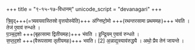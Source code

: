 +++
title = "९-१५-१७-विधानम्"
unicode_script = "devanagari"
+++

त्रि॒वृद्+++(=त्र्यवयवास्तिस्रो वृत्तयोस्येति)+++ अ॑ग्निष्टो॒मो +++(रथन्तरसामा प्रथममहः)+++ भ॑वति । तेज॑ ए॒वाव॑ रुन्धते ।  
प॒ञ्च॒द॒शो +++(बृहत्सामा द्वितीयमहः)+++ भ॑वति । इ॒न्द्रि॒यम् ए॒वाव॑ रुन्धते ।  
स॒प्त॒द॒शो +++(वैरूपसामा तृतीयमहः)+++ भवति। [2] अ॒न्नाद्य॒स्याव॑रुद्ध्यै । अथो॒ प्रैव तेन॑ जायन्ते ।  

